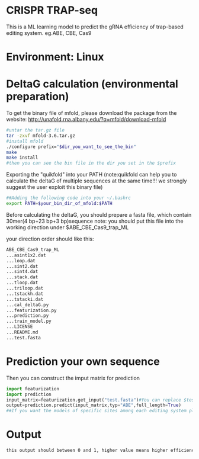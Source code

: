 # CRISPR TRAP-seq
This is a ML learning model to predict the gRNA efficiency  of trap-based editing system. eg.ABE, CBE, Cas9

# Environment: Linux

# DeltaG calculation (environmental preparation)

To get the binary file of mfold, please download the package from the website: http://unafold.rna.albany.edu/?q=mfold/download-mfold
```bash
#untar the tar.gz file
tar -zxvf mfold-3.6.tar.gz
#install mfold
./configure prefix="$dir_you_want_to_see_the_bin"
make
make install
#then you can see the bin file in the dir you set in the $prefix
```
Exporting the "quikfold" into your PATH (note:quikfold can help you to calculate the deltaG of multiple sequences at the same time!!! we strongly suggest the user exploit this binary file)

```bash
##Adding the following code into your ~/.bashrc
export PATH=$your_bin_dir_of_mfold:$PATH
```

Before calculating the deltaG, you should prepare a fasta file, which contain 30mer(4 bp+23 bp+3 bp)sequence
note: you should put this file into the working direction under $ABE_CBE_Cas9_trap_ML

your direction order should like this:

```bash
ABE_CBE_Cas9_trap_ML
...asint1x2.dat
...loop.dat
...sint2.dat
...sint4.dat
...stack.dat
...tloop.dat
...triloop.dat
...tstackh.dat
...tstacki.dat
...cal_deltaG.py
...featurization.py
...prediction.py
...train_model.py
...LICENSE
...README.md
...test.fasta
```
# Prediction your own sequence
Then you can construct the imput matrix for prediction

```python
import featurization
import prediction
input_matrix=featurization.get_input("test.fasta")#You can replace $test.fasta by your own fasta file with 30mer sequence meed the standard of 30mer(4 bp+23 bp+3 bp) you want to predict.
output=prediction.predict(input_matrix,typ="ABE",full_length=True)
##If you want the models of specific sites among each editing system please send the email to luoyonglun@genomics.cn.
```
# Output

```bash
this output should between 0 and 1, higher value means higher efficiency, and can be more useful in your future application
```
